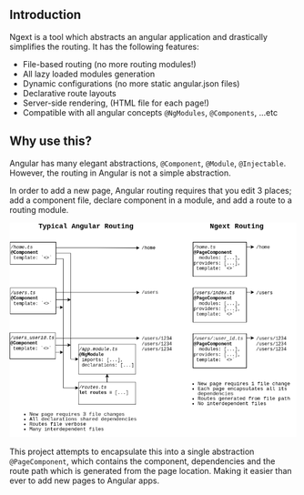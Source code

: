 ## Introduction

Ngext is a tool which abstracts an angular application and drastically simplifies the routing. It has the following features: 

- File-based routing (no more routing modules!)
- All lazy loaded modules generation
- Dynamic configurations (no more static angular.json files)
- Declarative route layouts
- Server-side rendering, (HTML file for each page!)
- Compatible with all angular concepts `@NgModules`, `@Components`, ...etc

## Why use this?

Angular has many elegant abstractions, `@Component`, `@Module`, `@Injectable`. However, the routing in Angular is not a simple abstraction.

In order to add a new page, Angular routing requires that you edit 3 places; add a component file, declare component in a module, and add a route to a routing module.

![comparison](/docs/imgs/ngext-comparison.png)

This project attempts to encapsulate this into a single abstraction `@PageComponent`, which contains the component, dependencies and the route path which is generated from the page location. Making it easier than ever to add new pages to Angular apps.
